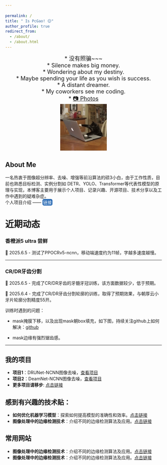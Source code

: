 ```yaml
---

permalink: /
title: " Is PcGao! 😊"
author_profile: true
redirect_from: 
  - /about/
  - /about.html
---
```


<div style="text-align: center;font-size: 18px;">
* 没有照骗~~~ <br>
* Silence makes big money. <br>
* Wondering about my destiny. <br>
* Maybe spending your life as you wish is success. <br>
* A distant dreamer.<br>
* My coworkers see me coding. <br>   
* <a href="https://github.com/PC-Gao/PC-Gao.github.io/raw/master/images/niko.gif" download="niko.gif">📷 Photos</a> <br>
<img src="https://github.com/PC-Gao/PC-Gao.github.io/raw/master/images/niko.gif" width="150px"> <br>

</div>


## About Me
一名热衷于图像超分辨率、去噪、增强等前沿算法的硕3小白，由于工作性质，目前也熟悉目标检测、实例分割如 DETR、YOLO、Transformer等代表性模型的原理与实现，本博客主要用于展示个人项目、记录兴趣、开源项目、技术分享以及工作中遇到的疑难杂症。 <br>
个人项目介绍 —— <a href="https://github.com/PC-Gao/Project1" style="text-decoration: none; padding: 2px 2px; background-color:rgb(41, 106, 180); color: white; border-radius: 5px; transition: background-color 0.3s;">链接</a>



# 近期动态

### 香橙派5 ultra 尝鲜

📅 2025.6.5 - 测试了PPOCRv5-ncnn，移动端速度约为11帧，字越多速度越慢。

---

### CR/DR牙齿分割

📅 2025.6.5 - 完成了CR/DR牙齿的牙髓牙冠训练，该方面数据较少，低于预期。

📅 2025.6.4 - 完成了CR/DR牙齿分割轮廓的训练，取得了预期效果，与朝厚云小牙片轮廓分割精度55开。

训练时遇到的问题：  
* mask掩膜下移，以及出现mask朝box填充，如下图，持续关注github上如何解决：[github](https://github.com/ultralytics/ultralytics/issues/20918)

* mask边缘有强烈锯齿感。
---



## 我的项目
- **项目1**：DRUNet-NCNN图像去噪，[查看项目](https://github.com/PC-Gao/Project1)
- **项目2**：DeamNet-NCNN图像去噪，[查看项目](https://github.com/PC-Gao/Project2)
- **更多项目请移步**: [点击链接](https://github.com/PC-Gao/Project2)



## 感到有兴趣的技术贴：
- **如何优化机器学习模型**：探索如何提高模型的准确性和效率。[点击链接](https://github.com/PC-Gao/Project2)
- **图像处理中的边缘检测技术**：介绍不同的边缘检测算法及应用。[点击链接](https://github.com/PC-Gao/Project2)


## 常用网站
- **图像处理中的边缘检测技术**：介绍不同的边缘检测算法及应用。[点击链接](https://github.com/PC-Gao/Project2)
- **图像处理中的边缘检测技术**：介绍不同的边缘检测算法及应用。[点击链接](https://github.com/PC-Gao/Project2)



<script src="https://giscus.app/client.js"
        data-repo="PC-Gao/PC-Gao.github.io"
        data-repo-id="R_kgDOO4K2sA"
        data-category="Announcements"
        data-category-id="DIC_kwDOO4K2sM4CrMpk"
        data-mapping="pathname"
        data-strict="0"
        data-reactions-enabled="1"
        data-emit-metadata="0"
        data-input-position="top"
        data-theme="fro"
        data-lang="zh-CN"
        data-loading="lazy"
        crossorigin="anonymous"
        async>
</script>